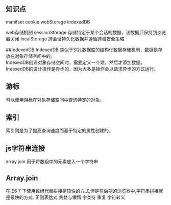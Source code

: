 ## 知识点
manifset cookie webStorage indexedDB

web存储机制 sessionStorage 存储特定于某个会话的数据，该数据只保持到浏览器关闭
localStorage 跨会话持久化数据并遵循跨域安全策略  

##IndexedDB 
IndexedDB 类似于SQL数据库的结构化数据存储机制，数据是存放在对象存储空间中的。  
IndexedDB创建对象存储空间时，需要定义一个建，然后才添加数据。
IndexedDB的设计操作是异步的，因为大多是操作会以请求异步的方式运行。
## 游标
可以使用游标在对象存储空间中查询特定的对象。
## 索引
索引则是为了提高查询速度而基于特定的属性创建的。  

## js字符串连接
array.join 用于将数组中的元素放入一个字符串

## Array.join
在IE6 7 下使用数组代替拼接是较快的方式,但是在后期的浏览器中,字符串拼接就是最快的方式.
正则表达式 贪婪与懒惰 字类符 重复 字符转义
